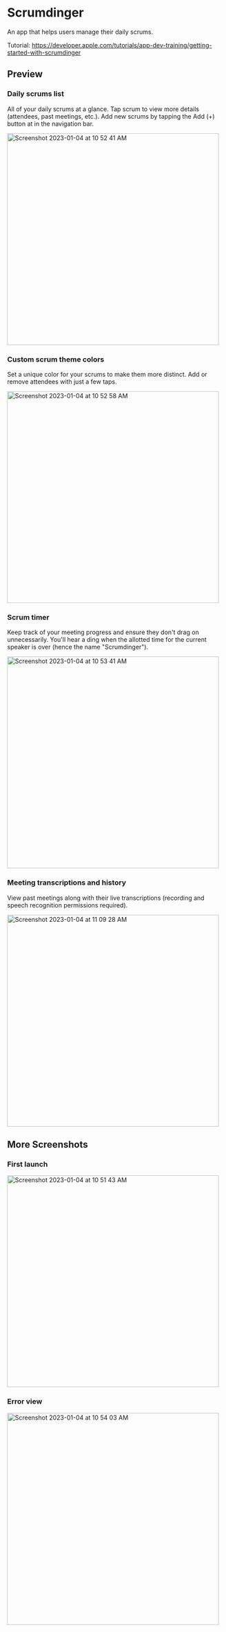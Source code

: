 # Scrumdinger
An app that helps users manage their daily scrums.

Tutorial: https://developer.apple.com/tutorials/app-dev-training/getting-started-with-scrumdinger

## Preview
### Daily scrums list
All of your daily scrums at a glance. Tap scrum to view more details (attendees, past meetings, etc.). Add new scrums by tapping the Add (+) button at in the navigation bar.

<img width="491" alt="Screenshot 2023-01-04 at 10 52 41 AM" src="https://user-images.githubusercontent.com/77606385/210630352-65f6ee52-5290-4fe9-a698-9df26c504bd0.png">

### Custom scrum theme colors
Set a unique color for your scrums to make them more distinct. Add or remove attendees with just a few taps.

<img width="491" alt="Screenshot 2023-01-04 at 10 52 58 AM" src="https://user-images.githubusercontent.com/77606385/210629980-1c72d82d-d8af-4d91-8329-70139459532c.png">

### Scrum timer
Keep track of your meeting progress and ensure they don't drag on unnecessarily. You'll hear a ding when the allotted time for the current speaker is over (hence the name "Scrumdinger").

<img width="491" alt="Screenshot 2023-01-04 at 10 53 41 AM" src="https://user-images.githubusercontent.com/77606385/210631037-8d74496e-fb95-41af-a85a-ec20b7bd6105.png">

### Meeting transcriptions and history
View past meetings along with their live transcriptions (recording and speech recognition permissions required).

<img width="491" alt="Screenshot 2023-01-04 at 11 09 28 AM" src="https://user-images.githubusercontent.com/77606385/210631062-b249006d-95a7-480a-a6a0-b3af316a44b2.png">

## More Screenshots

### First launch
<img width="491" alt="Screenshot 2023-01-04 at 10 51 43 AM" src="https://user-images.githubusercontent.com/77606385/210631162-cc067c60-555d-460f-90c3-53b2a3bfbd98.png">

### Error view
<img width="491" alt="Screenshot 2023-01-04 at 10 54 03 AM" src="https://user-images.githubusercontent.com/77606385/210631177-d8f9a61d-fc69-448a-a23d-272f59ce7796.png">
